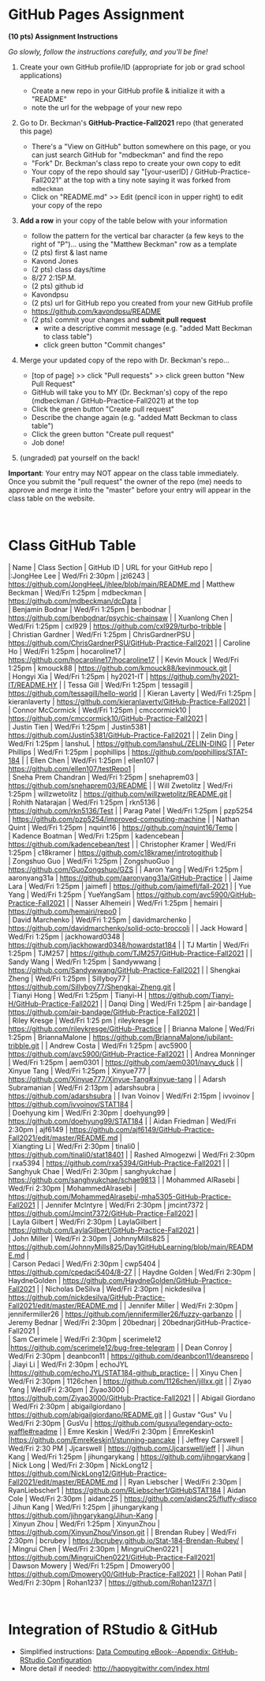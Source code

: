 
# GitHub Pages Assignment

**(10 pts) Assignment Instructions**

*Go slowly, follow the instructions carefully, and you'll be fine!*

1. Create your own GitHub profile/ID (appropriate for job or grad school applications)  
    - Create a new repo in your GitHub profile & initialize it with a "README"
    - note the url for the webpage of your new repo
2. Go to Dr. Beckman's **GitHub-Practice-Fall2021** repo (that generated this page)  
    - There's a "View on GitHub" button somewhere on this page, or you can just search GitHub for "mdbeckman" and find the repo
    - "Fork" Dr. Beckman's class repo to create your own copy to edit
    - Your copy of the repo should say "[your-userID] / GitHub-Practice-Fall2021" at the top with a tiny note saying it was forked from `mdbeckman`
    - Click on "README.md" >> Edit (pencil icon in upper right) to edit your copy of the repo
3. **Add a row** in your copy of the table below with your information 
    - follow the pattern for the vertical bar character (a few keys to the right of "P")... using the "Matthew Beckman" row as a template
    - (2 pts) first & last name  
    - Kavond Jones 
    - (2 pts) class days/time
    - 8/27 2:15P.M.
    - (2 pts) github id  
    - Kavondpsu
    - (2 pts) url for GitHub repo you created from your new GitHub profile
    - https://github.com/kavondpsu/README
    - (2 pts) commit your changes and **submit pull request**
        - write a descriptive commit message (e.g. "added Matt Beckman to class table")
        - click green button "Commit changes"

4. Merge your updated copy of the repo with Dr. Beckman's repo...
    - [top of page] >> click "Pull requests" >> click green button "New Pull Request"
    - GitHub will take you to MY (Dr. Beckman's) copy of the repo (mdbeckman / GitHub-Practice-Fall2021) at the top
    - Click the green button "Create pull request"
    - Describe the change again (e.g. "added Matt Beckman to class table")
    - Click the green button "Create pull request"
    - Job done!
5. (ungraded) pat yourself on the back!
 
**Important**: Your entry may NOT appear on the class table immediately.  Once you submit the "pull request" the owner of the repo (me) needs to approve and merge it into the "master" before your entry will appear in the class table on the website. 

<br>


# Class GitHub Table 

| Name                    | Class Section     | GitHub ID            | URL for your GitHub repo                                 |  
|:JongHee Lee             | Wed/Fri 2:30pm    | jzl6243              | https://github.com/JongHeeL/jhlee/blob/main/README.md 
| Matthew Beckman         | Wed/Fri 1:25pm    | mdbeckman            | https://github.com/mdbeckman/dcData                      |  
| Benjamin Bodnar         | Wed/Fri 1:25pm    | benbodnar            | https://github.com/benbodnar/psychic-chainsaw            |
| Xuanlong Chen           | Wed/Fri 1:25pm    | cxl929               | https://github.com/cxl929/turbo-tribble                  |  
| Christian Gardner       | Wed/Fri 1:25pm    | ChrisGardnerPSU      | https://github.com/ChrisGardnerPSU/GitHub-Practice-Fall2021  | 
| Caroline Ho             | Wed/Fri 1:25pm    | hocaroline17         | https://github.com/hocaroline17/hocaroline17             |
| Kevin Mouck             | Wed/Fri 1:25pm    | kmouck88             | https://github.com/kmouck88/kevinmouck.git               |          
| Hongyi Xia              | Wed/Fri 1:25pm    | hy2021-IT            | https://github.com/hy2021-IT/README.HY                   |
| Tessa Gill              | Wed/Fri 1:25pm    | tessagill            | https://github.com/tessagill/hello-world                 |
| Kieran Laverty          | Wed/Fri 1:25pm    | kieranlaverty        | https://github.com/kieranlaverty/GitHub-Practice-Fall2021 |           
| Connor McCormick        | Wed/Fri 1:25pm    | cmccormick10         | https://github.com/cmccormick10/GitHub-Practice-Fall2021 |  
| Justin Tien             | Wed/Fri 1:25pm    |   Justin5381         | https://github.com/Justin5381/GitHub-Practice-Fall2021   |
| Zelin Ding              | Wed/Fri 1:25pm    | lanshuL              | https://github.com/lanshuL/ZELIN-DING                    |
| Peter Phillips          | Wed/Fri 1:25pm    | pophillips           | https://github.com/pophillips/STAT-184                   |
| Ellen Chen              | Wed/Fri 1:25pm    | ellen107             | https://github.com/ellen107/testRepo1                    |  
| Sneha Prem Chandran     | Wed/Fri 1:25pm    | snehaprem03          | https://github.com/snehaprem03/README                    |
| Will Zwetolitz          | Wed/Fri 1:25pm    | willzwetolitz        | https://github.com/willzwetolitz/README.git              |        
| Rohith Natarajan        | Wed/Fri 1:25pm    | rkn5136              | https://github.com/rkn5136/Test                          |
| Parag Patel             | Wed/Fri 1:25pm    | pzp5254              | https://github.com/pzp5254/improved-computing-machine    |
| Nathan Quint            | Wed/Fri 1:25pm    | nquint16             | https://github.com/nquint16/Temp                         |  
| Kadence Boatman         | Wed/Fri 1:25pm    | kadencebean          | https://github.com/kadencebean/test                      |
| Christopher Kramer      | Wed/Fri 1:25pm    | c18kramer            | https://github.com/c18kramer/introtogithub               |  
| Zongshuo Guo            | Wed/Fri 1:25pm    | ZongshuoGuo          | https://github.com/GuoZongshuo/GZS                       |
| Aaron Yang              | Wed/Fri 1:25pm    | aaronyang31a         |  https://github.com/aaronyang31a/GitHub-Practice         | 
| Jaime Lara              | Wed/Fri 1:25pm    | jaimefl              | https://github.com/jaimefl/fall-2021                     |
| Yue Yang                | Wed/Fri 1:25pm    | YueYangSam           | https://github.com/avc5900/GitHub-Practice-Fall2021      |
| Nasser Alhemeiri        | Wed/Fri 1:25pm    | hemairi              | https://github.com/hemairi/repo0                         |  
| David Marchenko         | Wed/Fri 1:25pm    | davidmarchenko       | https://github.com/davidmarchenko/solid-octo-broccoli    |
| Jack Howard             | Wed/Fri 1:25pm    | jackhoward0348       | https://github.com/jackhoward0348/howardstat184          |
| TJ Martin               | Wed/Fri 1:25pm    | TJM257               | https://github.com/TJM257/GitHub-Practice-Fall2021       |
| Sandy Wang              | Wed/Fri 1:25pm    | Sandywwang           | https://github.com/Sandywwang/GitHub-Practice-Fall2021   |
| Shengkai Zheng          | Wed/Fri 1:25pm    | Sillyboy77           | https://github.com/Sillyboy77/Shengkai-Zheng.git         |          
| Tianyi Hong             | Wed/Fri 1:25pm    | Tianyi-H             | https://github.com/Tianyi-H/GitHub-Practice-Fall2021     |
| Danqi Ding              | Wed/Fri 1:25pm    | air-bandage          | https://github.com/air-bandage/GitHub-Practice-Fall2021  |          
| Riley Kresge            | Wed/Fri 1:25 pm   | rileykresge          | https://github.com/rileykresge/GitHub-Practice           |
| Brianna Malone          | Wed/Fri 1:25pm    | BriannaMalone        | https://github.com/BriannaMalone/jubilant-tribble.git    |
| Andrew Costa            | Wed/Fri 1:25pm    | avc5900              | https://github.com/avc5900/GitHub-Practice-Fall2021      |
| Andrea Monninger        | Wed/Fri 1:25pm    | aem0301              | https://github.com/aem0301/navy_duck                     |
| Xinyue Tang             | Wed/Fri 1:25pm    | Xinyue777            | https://github.com/Xinyue777/Xinyue-Tang#xinyue-tang     | 
| Adarsh Subramanian      | Wed/Fri 2:13pm    | adarshsubra          | https://github.com/adarshsubra                           |
| Ivan Voinov             | Wed/Fri 2:15pm    | ivvoinov             | https://github.com/ivvoinov/STAT184                      |  
| Doehyung kim            | Wed/Fri 2:30pm    | doehyung99           | https://github.com/doehyung99/STAT184                    |
| Aidan Friedman          | Wed/Fri 2:30pm    | ajf6149              | https://github.com/ajf6149/GitHub-Practice-Fall2021/edit/master/README.md     |          
| Xiangting Li            | Wed/Fri 2:30pm    | tinali0              | https://github.com/tinali0/stat18401                     |
| Rashed Almogezwi        | Wed/Fri 2:30pm    | rxa5394              | https://github.com/rxa5394/GitHub-Practice-Fall2021      |
| Sanghyuk Chae           | Wed/Fri 2:30pm    | sanghyukchae         | https://github.com/sanghyukchae/schae9813                |
| Mohammed AlRasebi       | Wed/Fri 2:30pm    | MohammedAlrasebi     | https://github.com/MohammedAlrasebi/-mha5305-GitHub-Practice-Fall2021      |
| Jennifer McIntyre       | Wed/Fri 2:30pm    | jmcint7372           | https://github.com/Jmcint7372/GitHub-Practice-Fall2021   |            
| Layla Gilbert           | Wed/Fri 2:30pm    | LaylaGilbert         | https://github.com/LaylaGilbert/GitHub-Practice-Fall2021 |          
| John Miller             | Wed/Fri 2:30pm    | JohnnyMills825       | https://github.com/JohnnyMills825/Day1GitHubLearning/blob/main/README.md                      |  
| Carson Pedaci           | Wed/Fri 2:30pm    | cwp5404              | https://github.com/cpedaci5404/8-27                      |
| Haydne Golden           | Wed/Fri 2:30pm    | HaydneGolden         | https://github.com/HaydneGolden/GitHub-Practice-Fall2021 |
| Nicholas DeSilva        | Wed/Fri 2:30pm    | nickdesilva          | https://github.com/nickdesilva/GitHub-Practice-Fall2021/edit/master/README.md  |
| Jennifer Miller         | Wed/Fri 2:30pm    | jennifermiller26     | https://github.com/jennifermiller26/fuzzy-garbanzo       |
| Jeremy Bednar           | Wed/Fri 2:30pm    | 20bednarj            | 20bednarjGitHub-Practice-Fall2021                        |          
| Sam Cerimele            | Wed/Fri 2:30pm    | scerimele12          |https://github.com/scerimele12/bug-free-telegram          | 
| Dean Conroy             | Wed/Fri 2:30pm    | deanbcon11           | https://github.com/deanbcon11/deansrepo                  |  
| Jiayi Li                | Wed/Fri 2:30pm    | echoJYL              |https://github.com/echoJYL/STAT184-github_practice-       |
| Xinyu Chen              | Wed/Fri 2:30pm    | 1126chen             | https://github.com/1126chen/jillxx.git                   |
| Ziyao Yang              | Wed/Fri 2:30pm    | Ziyao3000            | https://github.com/Ziyao3000/GitHub-Practice-Fall2021    |
| Abigail Giordano        | Wed/Fri 2:30pm    | abigailgiordano      | https://github.com/abigailgiordano/README.git            |
| Gustav "Gus" Vu         | Wed/Fri 2:30pm    | GusVu                | https://github.com/gusvu/legendary-octo-waffle#readme    |
| Emre Keskin             | Wed/Fri 2:30pm    | EmreKeskin1          |https://github.com/EmreKeskin1/stunning-pancake           |
| Jeffrey Carswell        | Wed/Fri 2:30 PM   | Jjcarswell           | https://github.com/Jjcarswell/jeff                       |
| Jihun Kang              | Wed/Fri 1:25pm    | jihungarykang        | https://github.com/jihngarykang                       |  
| Nick Long               | Wed/Fri 2:30pm    | NickLong12           | https://github.com/NickLong12/GitHub-Practice-Fall2021/edit/master/README.md   |
| Ryan Liebscher          | Wed/Fri 2:30pm    | RyanLiebscher1       | https://github.com/RLiebscher1/GitHubSTAT184
| Aidan Cole              | Wed/Fri 2:30pm    | aidanc25             | https://github.com/aidanc25/fluffy-disco          
| Jihun Kang              | Wed/Fri 1:25pm    | jihungarykang        | https://github.com/jihngarykang/Jihun-Kang               |                    
| Xinyun Zhou              | Wed/Fri 1:25pm    | XinyunZhou           | https://github.com/XinyunZhou/Vinson.git                  |
| Brendan Rubey           | Wed/Fri 2:30pm    | bcrubey              | https://bcrubey.github.io/Stat-184-Brendan-Rubey/        |            
| Mingrui Chen            | Wed/Fri 2:30pm    | MingruiChen0221      | https://github.com/MingruiChen0221/GitHub-Practice-Fall2021|            
| Dawson Mowery           | Wed/Fri 1:25pm    | Dmowery00            | https://github.com/Dmowery00/GitHub-Practice-Fall2021    |
| Rohan Patil             | Wed/Fri 2:30pm    | Rohan1237            | https://github.com/Rohan1237/1                           |      


<br>

# Integration of RStudio & GitHub

- Simplified instructions: [Data Computing eBook--Appendix: GitHub-RStudio Configuration](https://dtkaplan.github.io/DataComputingEbook/appendix-github-rstudio-configuration.html#appendix-github-rstudio-configuration)  
- More detail if needed: <http://happygitwithr.com/index.html>

